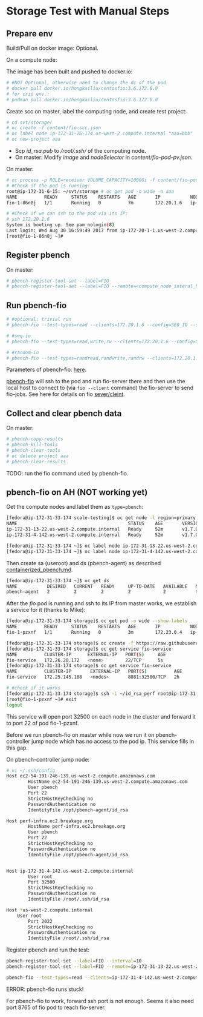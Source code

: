 # Storage Test with Manual Steps

## Prepare env
Build/Pull on docker image: Optional.

On a compute node:

The image has been built and pushed to docker.io:

```sh
# #NOT Optional, otherwise need to change the dc of the pod
# docker pull docker.io/hongkailiu/centosfio:3.6.172.0.0
# for crio env.:
# podman pull docker.io/hongkailiu/centosfio:3.6.172.0.0
```

Create scc on master, label the computing node, and create test project:

```sh
# cd svt/storage/
# oc create -f content/fio-scc.json
# oc label node ip-172-31-26-174.us-west-2.compute.internal "aaa=bbb"
# oc new-project aaa
```
* Scp _id_rsa.pub_ to _/root/.ssh/_ of the computing node.
* On master: Modify _image_ and _nodeSelector_ in _content/fio-pod-pv.json_.


On master:

```sh
# oc process -p ROLE=receiver VOLUME_CAPACITY=1000Gi -f content/fio-pod-pv.json | oc create --namespace=aaa -f -
# #Check if the pod is running:
root@ip-172-31-6-15: ~/svt/storage # oc get pod -o wide -n aaa
NAME          READY     STATUS    RESTARTS   AGE       IP           NODE
fio-1-86n8j   1/1       Running   0          7m        172.20.1.6   ip-172-31-26-174.us-west-2.compute.internal

# #Check if we can ssh to the pod via its IP:
# ssh 172.20.1.6
System is booting up. See pam_nologin(8)
Last login: Wed Aug 30 16:59:49 2017 from ip-172-20-1-1.us-west-2.compute.internal
[root@fio-1-86n8j ~]#
```

## Register pbench

On master:

```sh
# pbench-register-tool-set --label=FIO
# pbench-register-tool-set --label=FIO --remote=<compute_node_interal_host_eg_ip-172-31-59-209.us-west-2.compute.internal>
```

## Run pbench-fio

```sh
# #optional: trivial run
# pbench-fio --test-types=read --clients=172.20.1.6 --config=SEQ_IO --samples=1 --max-stddev=20 --block-sizes=4 --job-file=config/sequential_io.job

# #seq-io
# pbench-fio --test-types=read,write,rw --clients=172.20.1.6 --config=SEQ_IO --samples=3 --max-stddev=20 --block-sizes=4,128,4096 --job-file=config/sequential_io.job

# #random-io
# pbench-fio --test-types=randread,randwrite,randrw --clients=172.20.1.6 --config=RAND_IO --samples=3 --max-stddev=20 --block-sizes=4,128,4096 --job-file=config/random_io.job

```

Parameters of pbench-fio: [here](http://distributed-system-analysis.github.io/pbench/doc/agent/user-guide.html#orga6d8420).

[pbench-fio](https://github.com/distributed-system-analysis/pbench/blob/master/agent/bench-scripts/pbench-fio) will ssh to the pod and run fio-server there and then use the local host to connect to (via <code>fio --client</code> command) the fio-server to send fio-jobs. See here for details on fio [sever/cleint](https://linux.die.net/man/1/fio).

## Collect and clear pbench data
On master:

```sh
# pbench-copy-results
# pbench-kill-tools
# pbench-clear-tools
# oc delete project aaa
# pbench-clear-results 
```

TODO: run the fio command used by pbench-fio.

## pbench-fio on AH (NOT working yet)

Get the compute nodes and label them as <code>type=pbench</code>:

```sh
[fedora@ip-172-31-33-174 scale-testing]$ oc get node -l region=primary
NAME                                         STATUS    AGE       VERSION
ip-172-31-13-22.us-west-2.compute.internal   Ready     52m       v1.7.0+80709908fd
ip-172-31-4-142.us-west-2.compute.internal   Ready     52m       v1.7.0+80709908fd

[fedora@ip-172-31-33-174 ~]$ oc label node ip-172-31-13-22.us-west-2.compute.internal type=pbench
[fedora@ip-172-31-33-174 ~]$ oc label node ip-172-31-4-142.us-west-2.compute.internal type=pbench
```

Then create sa (useroot) and ds (pbench-agent) as described [containerized_pbench.md](../atomic/containerized_pbench.md).

```sh
[fedora@ip-172-31-33-174 ~]$ oc get ds
NAME           DESIRED   CURRENT   READY     UP-TO-DATE   AVAILABLE   NODE-SELECTOR   AGE
pbench-agent   2         2         2         2            2           type=pbench     3m
```

After the _fio_ pod is running and ssh to its IP from master works, we establish
a service for it (thanks to Mike):

```sh
[fedora@ip-172-31-33-174 storage]$ oc get pod -o wide --show-labels
NAME          READY     STATUS    RESTARTS   AGE       IP           NODE                                         LABELS
fio-1-pzxnf   1/1       Running   0          3m        172.23.0.4   ip-172-31-13-22.us-west-2.compute.internal   deployment=fio-1,deploymentconfig=fio,name=receiver,test=fio

[fedora@ip-172-31-33-174 storage]$ oc create -f https://raw.githubusercontent.com/hongkailiu/svt-case-doc/master/files/fio-svc.yaml
[fedora@ip-172-31-33-174 storage]$ oc get service fio-service
NAME          CLUSTER-IP      EXTERNAL-IP   PORT(S)     AGE
fio-service   172.26.20.172   <none>        22/TCP      5s
[fedora@ip-172-31-33-174 storage]$ oc get service fio-service
NAME          CLUSTER-IP       EXTERNAL-IP   PORT(S)          AGE
fio-service   172.25.145.108   <nodes>       8081:32500/TCP   2h

# #check if it works
[fedora@ip-172-31-33-174 storage]$ ssh -i ~/id_rsa_perf root@ip-172-31-4-142.us-west-2.compute.internal -p 32500
[root@fio-1-pzxnf ~]# exit
logout

```

This service will open port 32500 on each node in the cluster and forward it to port 22 of pod fio-1-pzxnf.

Before we run pbench-fio on master while now we run it on pbench-controller jump node which
has no access to the pod ip. This service fills in this gap.

On pbench-controller jump node:

```sh
# vi ~/.ssh/config
Host ec2-54-191-246-139.us-west-2.compute.amazonaws.com
        HostName ec2-54-191-246-139.us-west-2.compute.amazonaws.com
        User pbench
        Port 22
        StrictHostKeyChecking no
        PasswordAuthentication no
        IdentityFile /opt/pbench-agent/id_rsa

Host perf-infra.ec2.breakage.org
        HostName perf-infra.ec2.breakage.org
        User pbench
        Port 22
        StrictHostKeyChecking no
        PasswordAuthentication no
        IdentityFile /opt/pbench-agent/id_rsa


Host ip-172-31-4-142.us-west-2.compute.internal
        User root
        Port 32500
        StrictHostKeyChecking no
        PasswordAuthentication no
        IdentityFile /root/.ssh/id_rsa

Host *us-west-2.compute.internal
	User root
        Port 2022
        StrictHostKeyChecking no
        PasswordAuthentication no
        IdentityFile /root/.ssh/id_rsa

```

Register pbench and run the test:

```sh
pbench-register-tool-set --label=FIO --interval=10
pbench-register-tool-set --label=FIO --remote=ip-172-31-13-22.us-west-2.compute.internal --interval=10

pbench-fio --test-types=read --clients=ip-172-31-4-142.us-west-2.compute.internal --config=SEQ_IO --samples=1 --max-stddev=20 --block-sizes=4 --job-file=config/sequential_io.job
```

ERROR: pbench-fio runs stuck!

For pbench-fio to work, forward ssh port is not enough. Seems it also need port 8765 of fio pod to reach
fio-server.

